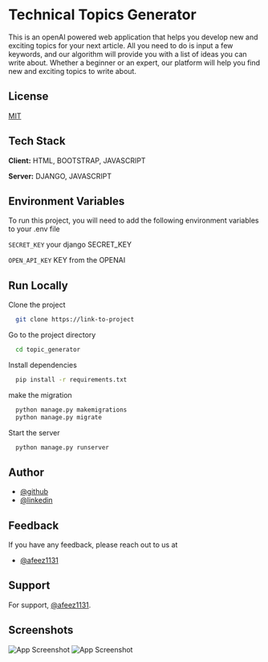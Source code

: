 
# Technical Topics Generator

This is an openAI powered web application that helps you develop new and exciting topics for your next article. All you need to do is input a few keywords, and our algorithm will provide you with a list of ideas you can write about. Whether a beginner or an expert, our platform will help you find new and exciting topics to write about.


## License

[MIT](https://choosealicense.com/licenses/mit/)


## Tech Stack

**Client:** HTML, BOOTSTRAP, JAVASCRIPT

**Server:** DJANGO, JAVASCRIPT


## Environment Variables

To run this project, you will need to add the following environment variables to your .env file

`SECRET_KEY` your django SECRET_KEY

`OPEN_API_KEY` KEY from the OPENAI


## Run Locally

Clone the project

```bash
  git clone https://link-to-project
```

Go to the project directory

```bash
  cd topic_generator
```

Install dependencies

```bash
  pip install -r requirements.txt
```

make the migration
```bash
  python manage.py makemigrations
  python manage.py migrate
```
Start the server

```bash
  python manage.py runserver
```


## Author

- [@github](https://www.github.com/afeez1131)
- [@linkedin](https://www.linkedin.com/in/lawal-afeez/)


## Feedback

If you have any feedback, please reach out to us at 
* [@afeez1131](https://www.linkedin.com/in/lawal-afeez/)



## Support

For support, [@afeez1131](https://www.linkedin.com/in/lawal-afeez/).


## Screenshots

![App Screenshot](https://imgur.com/EFMbPfq.png)
![App Screenshot](https://imgur.com/SUImUKk.png)

